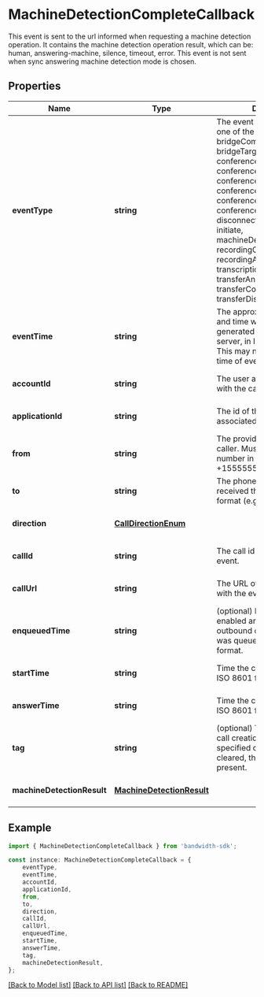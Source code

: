 # MachineDetectionCompleteCallback

This event is sent to the url informed when requesting a machine detection operation. It contains the machine detection operation result, which can be: human, answering-machine, silence, timeout, error. This event is not sent when sync answering machine detection mode is chosen.

## Properties

Name | Type | Description | Notes
------------ | ------------- | ------------- | -------------
**eventType** | **string** | The event type, value can be one of the following: answer, bridgeComplete, bridgeTargetComplete, conferenceCreated, conferenceRedirect, conferenceMemberJoin, conferenceMemberExit, conferenceCompleted, conferenceRecordingAvailable, disconnect, dtmf, gather, initiate, machineDetectionComplete, recordingComplete, recordingAvailable, redirect, transcriptionAvailable, transferAnswer, transferComplete, transferDisconnect. | [optional] [default to undefined]
**eventTime** | **string** | The approximate UTC date and time when the event was generated by the Bandwidth server, in ISO 8601 format. This may not be exactly the time of event execution. | [optional] [default to undefined]
**accountId** | **string** | The user account associated with the call. | [optional] [default to undefined]
**applicationId** | **string** | The id of the application associated with the call. | [optional] [default to undefined]
**from** | **string** | The provided identifier of the caller. Must be a phone number in E.164 format (e.g. +15555555555). | [optional] [default to undefined]
**to** | **string** | The phone number that received the call, in E.164 format (e.g. +15555555555). | [optional] [default to undefined]
**direction** | [**CallDirectionEnum**](CallDirectionEnum.md) |  | [optional] [default to undefined]
**callId** | **string** | The call id associated with the event. | [optional] [default to undefined]
**callUrl** | **string** | The URL of the call associated with the event. | [optional] [default to undefined]
**enqueuedTime** | **string** | (optional) If call queueing is enabled and this is an outbound call, time the call was queued, in ISO 8601 format. | [optional] [default to undefined]
**startTime** | **string** | Time the call was started, in ISO 8601 format. | [optional] [default to undefined]
**answerTime** | **string** | Time the call was answered, in ISO 8601 format. | [optional] [default to undefined]
**tag** | **string** | (optional) The tag specified on call creation. If no tag was specified or it was previously cleared, this field will not be present. | [optional] [default to undefined]
**machineDetectionResult** | [**MachineDetectionResult**](MachineDetectionResult.md) |  | [optional] [default to undefined]

## Example

```typescript
import { MachineDetectionCompleteCallback } from 'bandwidth-sdk';

const instance: MachineDetectionCompleteCallback = {
    eventType,
    eventTime,
    accountId,
    applicationId,
    from,
    to,
    direction,
    callId,
    callUrl,
    enqueuedTime,
    startTime,
    answerTime,
    tag,
    machineDetectionResult,
};
```

[[Back to Model list]](../README.md#documentation-for-models) [[Back to API list]](../README.md#documentation-for-api-endpoints) [[Back to README]](../README.md)
